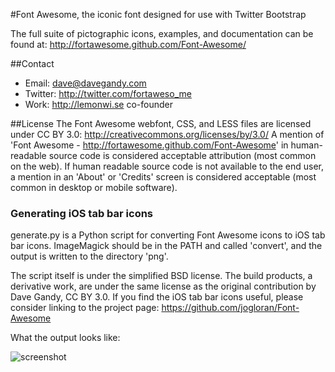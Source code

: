 #Font Awesome, the iconic font designed for use with Twitter Bootstrap

The full suite of pictographic icons, examples, and documentation can be found at:
http://fortawesome.github.com/Font-Awesome/

##Contact
- Email: dave@davegandy.com
- Twitter: http://twitter.com/fortaweso_me
- Work: http://lemonwi.se co-founder

##License
The Font Awesome webfont, CSS, and LESS files are licensed under CC BY 3.0:
http://creativecommons.org/licenses/by/3.0/
A mention of 'Font Awesome - http://fortawesome.github.com/Font-Awesome'
in human-readable source code is considered acceptable attribution (most common on the
web). If human readable source code is not available to the end user, a mention in an 'About' 
or 'Credits' screen is considered acceptable (most common in desktop or mobile software).

### Generating iOS tab bar icons
generate.py is a Python script for converting Font Awesome icons to iOS tab bar icons.
ImageMagick should be in the PATH and called 'convert', and the output is written
to the directory 'png'.

The script itself is under the simplified BSD license. The build products, a
derivative work, are under the same license as the original contribution by 
Dave Gandy, CC BY 3.0.  If you find the iOS tab bar icons useful, please consider
linking to the project page:
    https://github.com/jogloran/Font-Awesome

What the output looks like:

![screenshot](http://f.cl.ly/items/3T3f473B0R1C3s0Q2K1u/fontawesome.png)


